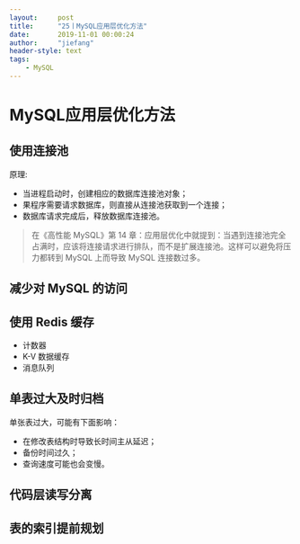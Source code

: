 ```yaml
---
layout:     post
title:      "25丨MySQL应用层优化方法"
date:       2019-11-01 00:00:24
author:     "jiefang"
header-style: text
tags:
    - MySQL
---
```

# MySQL应用层优化方法
## 使用连接池
原理:
- 当进程启动时，创建相应的数据库连接池对象；
- 果程序需要请求数据库，则直接从连接池获取到一个连接；
- 数据库请求完成后，释放数据库连接池。
>在《高性能 MySQL》第 14 章：应用层优化中就提到：当遇到连接池完全占满时，应该将连接请求进行排队，而不是扩展连接池。这样可以避免将压力都转到 MySQL 上而导致 MySQL 连接数过多。

## 减少对 MySQL 的访问

## 使用 Redis 缓存
- 计数器
- K-V 数据缓存
- 消息队列

## 单表过大及时归档
单张表过大，可能有下面影响：
- 在修改表结构时导致长时间主从延迟；
- 备份时间过久；
- 查询速度可能也会变慢。

## 代码层读写分离

## 表的索引提前规划
